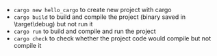 - `cargo new hello_cargo` to create new project with cargo
- `cargo build` to build and compile the project (binary saved in \target\debug) but not run it
- `cargo run` to build and compile and run the project
- `cargo check` to check whether the project code would compile but not compile it